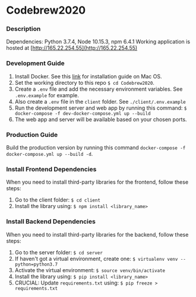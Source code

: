 # Codebrew2020

### Description

Dependencies: Python 3.7.4, Node 10.15.3, npm 6.4.1
Working application is hosted at [http://165.22.254.55](http://165.22.254.55)

### Development Guide

1. Install Docker. See this [link](https://docs.docker.com/docker-for-mac/install/) for installation guide on Mac OS.
2. Set the working directory to this repo `$ cd Codebrew2020`.
3. Create a `.env` file and add the necessary environment variables. See `.env.example` for example.
4. Also create a `.env` file in the `client` folder. See `./client/.env.example`
5. Run the development server and web app by running this command: `$ docker-compose -f dev-docker-compose.yml up --build`
6. The web app and server will be available based on your chosen ports.

### Production Guide

Build the production version by running this command `docker-compose -f docker-compose.yml up --build -d`.

### Install Frontend Dependencies

When you need to install third-party libraries for the frontend, follow these steps:
1. Go to the client folder: `$ cd client`
2. Install the library using: `$ npm install <library_name>`


### Install Backend Dependencies

When you need to install third-party libraries for the backend, follow these steps:
1. Go to the server folder: `$ cd server`
2. If haven't got a virtual environment, create one: `$ virtualenv venv --python=python3.7`
3. Activate the virtual environment: `$ source venv/bin/activate`
4. Install the library using: `$ pip install <library_name>`
5. CRUCIAL: Update `requirements.txt` using: `$ pip freeze > requirements.txt`